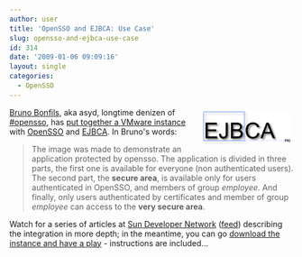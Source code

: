 ```yaml
---
author: user
title: 'OpenSSO and EJBCA: Use Case'
slug: opensso-and-ejbca-use-case
id: 314
date: '2009-01-06 09:09:16'
layout: single
categories:
  - OpenSSO
---
```


<span style="margin: 5px; float: right;">[![](images/ejbca.png)](http://blog.asyd.net/2009/01/opensso-and-ejbca-use-case/)</span>

[Bruno Bonfils](http://blog.asyd.net/), aka asyd, longtime denizen of [#opensso](http://wikis.sun.com/display/OpenSSO/OpenSSO+IRC+Channel), has [put together a VMware instance](http://blog.asyd.net/2009/01/opensso-and-ejbca-use-case/) with [OpenSSO](http://opensso.org/) and [EJBCA](http://www.ejbca.org/). In Bruno's words:

> The image was made to demonstrate an application protected by opensso. The application is divided in three parts, the first one is available for everyone (non authenticated users). The second part, the **secure area**, is available only for users authenticated in OpenSSO, and members of group _employee_. And finally, only users authenticated by certificates and member of group _employee_ can access to the **very secure area**.

Watch for a series of articles at [Sun Developer Network](http://developers.sun.com/identity/) ([feed](http://feeds.feedburner.com/IdentityManagementHeadlines)) describing the integration in more depth; in the meantime, you can go [download the instance and have a play](http://blog.asyd.net/2009/01/opensso-and-ejbca-use-case/) - instructions are included...